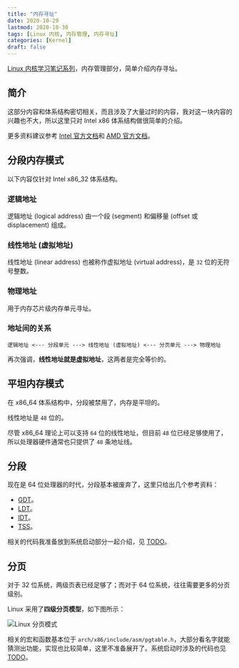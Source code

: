 ```yaml
---
title: "内存寻址"
date: 2020-10-29
lastmod: 2020-10-30
tags: [Linux 内核, 内存管理, 内存寻址]
categories: [Kernel]
draft: false
---
```


[Linux 内核学习笔记系列](/posts/kernel/kernel)，内存管理部分，简单介绍内存寻址。

<!--more-->

## 简介

这部分内容和体系结构密切相关，而且涉及了大量过时的内容，我对这一块内容的兴趣也不大，所以这里只对 Intel x86 体系结构做很简单的介绍。

更多资料建议参考 [Intel 官方文档](https://software.intel.com/content/www/us/en/develop/articles/intel-sdm.html)和 [AMD 官方文档](https://developer.amd.com/resources/developer-guides-manuals/)。

## 分段内存模式

以下内容仅针对 Intel x86_32 体系结构。

### 逻辑地址

逻辑地址 (logical address) 由一个段 (segment) 和偏移量 (offset 或 displacement) 组成。

### 线性地址 (虚拟地址)

线性地址 (linear address) 也被称作虚拟地址 (virtual address)，是 `32` 位的无符号整数。

### 物理地址

用于内存芯片级内存单元寻址。

### 地址间的关系

```text
逻辑地址 <--- 分段单元 ---> 线性地址 (虚拟地址) <--- 分页单元 ---> 物理地址
```

再次强调，**线性地址就是虚拟地址**，这两者是完全等价的。

## 平坦内存模式

在 x86_64 体系结构中，分段被禁用了，内存是平坦的。

线性地址是 `48` 位的。

尽管 x86_64 理论上可以支持 `64` 位的线性地址，但目前 `48` 位已经足够使用了，所以处理器硬件通常也只提供了 `48` 条地址线。

## 分段

现在是 64 位处理器的时代，分段基本被废弃了，这里只给出几个参考资料：

- [GDT](https://wiki.osdev.org/GDT)。
- [LDT](https://wiki.osdev.org/LDT)。
- [IDT](https://wiki.osdev.org/IDT)。
- [TSS](https://wiki.osdev.org/TSS)。

相关的代码我准备放到系统启动部分一起介绍，见 [TODO](/posts/kernel/old/todo)。

## 分页

对于 32 位系统，两级页表已经足够了；而对于 64 位系统，往往需要更多的分页级别。

Linux 采用了**四级分页模型**，如下图所示：

![Linux 分页模式](/images/kernel/memory/paging.png)

相关的宏和函数基本位于 `arch/x86/include/asm/pgtable.h`，大部分看名字就能猜测出功能，实现也比较简单，这里不准备展开了。系统启动时涉及的代码也见 [TODO](/posts/kernel/old/todo)。
